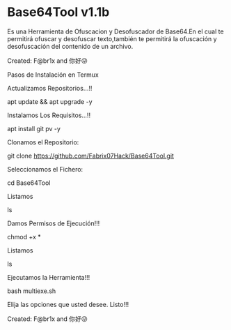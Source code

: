 # Base64Tool v1.1b
Es una Herramienta de Ofuscacion y Desofuscador de Base64.En el cual te permitirá ofuscar y desofuscar texto,también te permitirá la ofuscación y desofuscación del contenido de un archivo. 

 Created: F@br1x and 你好😜


Pasos de Instalación en Termux


Actualizamos Repositorios...!!


apt update && apt upgrade -y


Instalamos Los Requisitos...!!


apt install git pv -y


Clonamos el Repositorio:


git clone https://github.com/Fabrix07Hack/Base64Tool.git 


Seleccionamos el Fichero:


cd Base64Tool


Listamos


ls


Damos Permisos de Ejecución!!!


chmod +x *


Listamos


ls


Ejecutamos la Herramienta!!!


bash multiexe.sh


Elija las opciones que usted desee.
Listo!!!



Created: F@br1x and 你好😜

